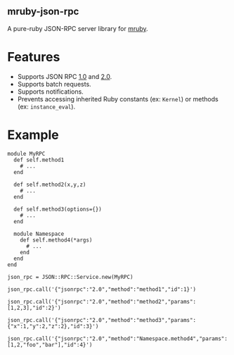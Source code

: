 mruby-json-rpc
--------------

A pure-ruby JSON-RPC server library for [mruby].

Features
========

* Supports JSON RPC [1.0] and [2.0].
* Supports batch requests.
* Supports notifications.
* Prevents accessing inherited Ruby constants (ex: `Kernel`) or methods
  (ex: `instance_eval`).

Example
=======

    module MyRPC
      def self.method1
        # ...
      end

      def self.method2(x,y,z)
        # ...
      end

      def self.method3(options={})
        # ...
      end

      module Namespace
        def self.method4(*args)
          # ...
        end
      end
    end
    
    json_rpc = JSON::RPC::Service.new(MyRPC)
    
    json_rpc.call('{"jsonrpc":"2.0","method":"method1","id":1}')
    
    json_rpc.call('{"jsonrpc":"2.0","method":"method2","params":[1,2,3],"id":2}')
    
    json_rpc.call('{"jsonrpc":"2.0","method":"method3","params":{"x":1,"y":2,"z":2},"id":3}')
    
    json_rpc.call('{"jsonrpc":"2.0","method":"Namespace.method4","params":[1,2,"foo","bar"],"id":4}')

[1.0]: http://www.jsonrpc.org/wiki/specification
[2.0]: http://www.jsonrpc.org/specification

[mruby]: https://github.com/mruby/mruby#readme
